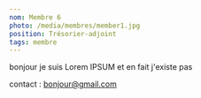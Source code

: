 ```yaml
---
nom: Membre 6
photo: /media/membres/member1.jpg
position: Trésorier-adjoint
tags: membre
---
```


bonjour je suis Lorem IPSUM et en fait j'existe pas

contact : bonjour@gmail.com